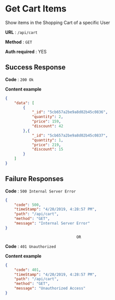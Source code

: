 # Get Cart Items

Show items in the Shopping Cart of a specific User

**URL** : `/api/cart`

**Method** : `GET`

**Auth required** : YES

## Success Response

**Code** : `200 Ok`

**Content example**

```json
{
    "data": [
        {
            "_id": "5cb657a2be9a8d02b45c0836",            
            "quantity": 2,
            "price": 159,
            "discount": 42
        },{
            "_id": "5cb657a2be9a8d02b45c0837",            
            "quantity": 1,
            "price": 219,
            "discount": 15
        }    
    ]
}
```

## Failure Responses


**Code** : `500 Internal Server Error`

```json 
{
    "code": 500,
    "timeStamp": "4/20/2019, 4:28:57 PM",
    "path": "/api/cart",
    "method": "GET",
    "message": "Internal Server Error"
}
```

                                    OR 

**Code** : `401 Unauthorized`

**Content example**
```json 
{
    "code": 401,
    "timeStamp": "4/20/2019, 4:28:57 PM",
    "path": "/api/cart",
    "method": "GET",
    "message": "Unauthorized Access"
}
```